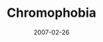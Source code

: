 ---
discogs_id: 908160
discogs_master_id: 35762
title: Chromophobia
artists: ['Gui Boratto']
date: 2007-02-26
genre: ['Electronic']
image: Chromophobia-908160.jpg
label: Kompakt
country: Germany
styles: ['House', 'Minimal']
video: https://www.youtube.com/watch?v=ytV_OhxGfTk
category: Electronic
---